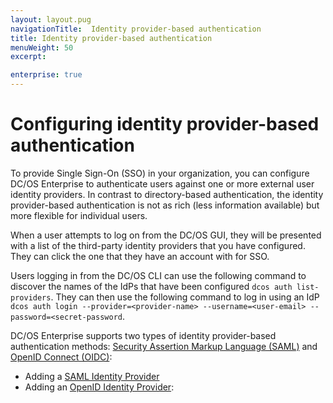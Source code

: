 ```yaml
---
layout: layout.pug
navigationTitle:  Identity provider-based authentication
title: Identity provider-based authentication
menuWeight: 50
excerpt:

enterprise: true
---
```




# Configuring identity provider-based authentication

To provide Single Sign-On (SSO) in your organization, you can configure DC/OS Enterprise to authenticate users against one or more external user identity providers. In contrast to directory-based authentication, the identity provider-based authentication is not as rich (less information available) but more flexible for individual users.

When a user attempts to log on from the DC/OS GUI, they will be presented with a list of the third-party identity providers that you have configured. They can click the one that they have an account with for SSO.

Users logging in from the DC/OS CLI can use the following command to discover the names of the IdPs that have been configured `dcos auth list-providers`. They can then use the following command to log in using an IdP `dcos auth login --provider=<provider-name> --username=<user-email> --password=<secret-password`.

DC/OS Enterprise supports two types of identity provider-based authentication methods: [Security Assertion Markup Language (SAML)](https://wiki.oasis-open.org/security/FrontPage) and [OpenID Connect (OIDC)](http://openid.net/connect/):

- Adding a [SAML Identity Provider](/1.9/security/ent/sso/setup-saml/)
- Adding an [OpenID Identity Provider](/1.9/security/ent/sso/setup-openid/):
